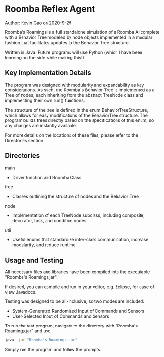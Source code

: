 # Roomba Reflex Agent

Author: Kevin Gao on 2020-9-29

Roomba's Roamings is a full standalone simulation of a Roomba AI complete with a Behavior Tree modeled by node objects implemented in a modular fashion that facilitates updates to the Behavior Tree structure.

Written in Java. Future programs will use Python (which I have been learning on the side while making this!)

## Key Implementation Details
The program was designed with modularity and expandability as key considerations. As such, the Roomba's Behavior Tree is implemented as a Tree of nodes, each inheriting from the abstract TreeNode class and implementing their own run() functions. 

The structure of the tree is defined in the enum BehaviorTreeStructure, which allows for easy modifications of the BehaviorTree structure. The program builds trees directly based on the specifications of this enum, so any changes are instantly available.

For more details on the locations of these files, please refer to the Directories section.

## Directories
main
* Driver function and Roomba Class

tree
* Classes outlining the structure of nodes and the Behavior Tree

node
* Implementation of each TreeNode subclass, including composite, decorator, task, and condition nodes

util
* Useful enums that standardize inter-class communication, increase modularity, and reduce runtime


## Usage and Testing
All necessary files and libraries have been compiled into the executable "Roomba's Roamings.jar".

If desired, you can compile and run in your editor, e.g. Eclipse, for ease of view Javadocs.

Testing was designed to be all-inclusive, so two modes are included:
* System-Generated Randomized Input of Commands and Sensors
* User-Selected Input of Commands and Sensors

To run the test program, navigate to the directory with "Roomba's Roamings.jar" and use
```bash
java -jar "Roomba's Roamings.jar"
```

Simply run the program and follow the prompts.


